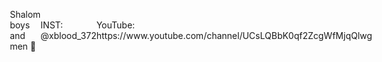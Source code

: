 
<div style="display: flex; align-items: center; justify-content: center;">
  <p>Shalom boys and men 👋</p>
  <p> INST: @xblood_372</p>
  <p>YouTube: https://www.youtube.com/channel/UCsLQBbK0qf2ZcgWfMjqQlwg</p>
</div>

<!--
**xBlood37/xBlood37** is a ✨ _special_ ✨ repository because its `README.md` (this file) appears on your GitHub profile.

Here are some ideas to get you started:

- 🔭 I’m currently working on ...
- 🌱 I’m currently learning ...
- 👯 I’m looking to collaborate on ...
- 🤔 I’m looking for help with ...
- 💬 Ask me about ...
- 📫 How to reach me: ...
- 😄 Pronouns: ...
- ⚡ Fun fact: ...
-->
